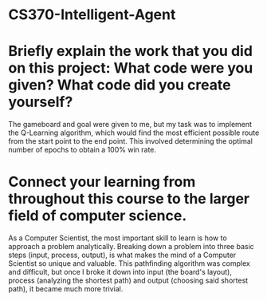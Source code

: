 # CS370-Intelligent-Agent

# Briefly explain the work that you did on this project: What code were you given? What code did you create yourself?
The gameboard and goal were given to me, but my task was to implement the Q-Learning algorithm, which would find the most efficient possible route from the start point to the end point.  This involved determining the optimal number of epochs to obtain a 100% win rate.  

# Connect your learning from throughout this course to the larger field of computer science.
As a Computer Scientist, the most important skill to learn is how to approach a problem analytically.  Breaking down a problem into three basic steps (input, process, output), is what makes the mind of a Computer Scientist so unique and valuable.  This pathfinding algorithm was complex and difficult, but once I broke it down into input (the board's layout), process (analyzing the shortest path) and output (choosing said shortest path), it became much more trivial.  
